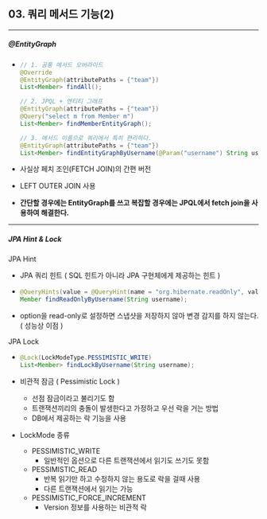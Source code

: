 ## 03. 쿼리 메서드 기능(2)

----

##### @EntityGraph

- ```java
  // 1. 공통 메서드 오버라이드
  @Override
  @EntityGraph(attributePaths = {"team"})
  List<Member> findAll();
  
  // 2. JPQL + 엔티티 그래프
  @EntityGraph(attributePaths = {"team"})
  @Query("select m from Member m")
  List<Member> findMemberEntityGraph();
  
  // 3. 메서드 이름으로 쿼리에서 특히 편리하다.
  @EntityGraph(attributePaths = {"team"})
  List<Member> findEntityGraphByUsername(@Param("username") String username);
  ```

- 사실상 페치 조인(FETCH JOIN)의 간편 버전

- LEFT OUTER JOIN 사용

- **간단할 경우에는 EntityGraph를 쓰고 복잡할 경우에는 JPQL에서 fetch join을 사용하여 해결한다.**

----

##### JPA Hint & Lock

JPA Hint

- JPA 쿼리 힌트 ( SQL 힌트가 아니라 JPA 구현체에게 제공하는 힌트 )

- ```java
  @QueryHints(value = @QueryHint(name = "org.hibernate.readOnly", value = "true"))
  Member findReadOnlyByUsername(String username);
  ```

- option을 read-only로 설정하면 스냅샷을 저장하지 않아 변경 감지를 하지 않는다. ( 성능상 이점 )



JPA Lock

- ```java
  @Lock(LockModeType.PESSIMISTIC_WRITE)
  List<Member> findLockByUsername(String username);
  ```

- 비관적 잠금 ( Pessimistic Lock )
  - 선점 잠금이라고 불리기도 함
  - 트랜잭션끼리의 충돌이 발생한다고 가정하고 우선 락을 거는 방법
  - DB에서 제공하는 락 기능을 사용
- LockMode 종류
  - PESSIMISTIC_WRITE
    - 일반적인 옵션으로 다른 트랜잭션에서 읽기도 쓰기도 못함
  - PESSIMISTIC_READ
    - 반복 읽기만 하고 수정하지 않는 용도로 락을 걸때 사용
    - 다른 트랜잭션에서 읽기는 가능
  - PESSIMISTIC_FORCE_INCREMENT
    - Version 정보를 사용하는 비관적 락
